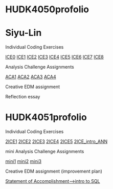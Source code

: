 # HUDK4050profolio
# Siyu-Lin
Individual Coding Exercises

[ICE0](https://github.com/linxiaohanwuhu/Siyu-Lin-/blob/main/ICE0.ipynb) 
[ICE1](https://github.com/linxiaohanwuhu/Siyu-Lin-/blob/main/ICE1.ipynb)
[ICE2](https://github.com/linxiaohanwuhu/Siyu-Lin-/blob/main/ICE2.ipynb)
[ICE3](https://github.com/linxiaohanwuhu/Siyu-Lin-/blob/main/ICE3.ipynb)
[ICE4](https://github.com/linxiaohanwuhu/Siyu-Lin-/blob/main/ICE4.ipynb)
[ICE5](https://github.com/linxiaohanwuhu/Siyu-Lin-/blob/main/ICE5.ipynb)
[ICE6](https://github.com/linxiaohanwuhu/Siyu-Lin-/blob/main/ICE6.ipynb)
[ICE7](https://github.com/linxiaohanwuhu/Siyu-Lin-/blob/main/ICE7.ipynb)
[ICE8](https://github.com/linxiaohanwuhu/Siyu-Lin-/blob/main/ICE8.ipynb)

Analysis Challenge Assignments

[ACA1](https://github.com/linxiaohanwuhu/Siyu-Lin-/blob/main/Analysis%20Challenge%20Assignment%201.ipynb)
[ACA2](https://github.com/linxiaohanwuhu/Siyu-Lin-/blob/main/Classifier%20and%20Behavior%20Prediction-ACA2(1).json)
[ACA3](https://github.com/linxiaohanwuhu/Siyu-Lin-/blob/main/ACA3.ipynb)
[ACA4](https://github.com/linxiaohanwuhu/Siyu-Lin-/blob/main/ACA4%20-%20Jingyuan%2C%20Siyu%2C%20Zhen.ipynb)

Creative EDM assignment

Reflection essay 

# HUDK4051profolio

Individual Coding Exercises

[2ICE1](https://github.com/linxiaohanwuhu/Siyu-Lin-/blob/main/2ICE1_SQL%20(1).ipynb)
[2ICE2](https://github.com/linxiaohanwuhu/Siyu-Lin-/blob/main/2ICE2%20(2).ipynb)
[2ICE3](https://github.com/linxiaohanwuhu/Siyu-Lin-/blob/main/2ICE3%20(1).ipynb)
[2ICE4](https://github.com/linxiaohanwuhu/Siyu-Lin-/blob/main/2ICE4.ipynb)
[2ICE5](https://github.com/linxiaohanwuhu/Siyu-Lin-/blob/main/2ICE5.ipynb)
[2ICE_intro_ANN](https://github.com/linxiaohanwuhu/Siyu-Lin-/blob/main/2ICE-Intro_to_ANN.ipynb)

mini Analysis Challenge Assignments

[mini1](https://github.com/linxiaohanwuhu/Siyu-Lin-/blob/main/LA%20mini%20project%201%20Natural%20Language%20Processing%20for%20Twitter%20Conference%20Backchannel.ipynb)
[mini2](https://github.com/linxiaohanwuhu/Siyu-Lin-/blob/main/-miniLA%202%20Recommender%20System%20for%20An%20Online%20Learning%20Application.ipynb)
[mini3](https://github.com/linxiaohanwuhu/Siyu-Lin-/blob/main/Mini%20LA%20assignment3%20-%20Jingyuan%2C%20Siyu%2C%20Zhen.ipynb)

Creative EDM assignment (improvement plan)

[Statement of Accomplishment-->intro to SQL](https://github.com/linxiaohanwuhu/Siyu-Lin-/blob/main/certificate_SQL.pdf)
